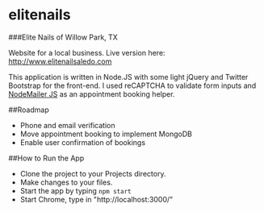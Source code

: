 # elitenails
###Elite Nails of Willow Park, TX

Website for a local business.  Live version here: http://www.elitenailsaledo.com

This application is written in Node.JS with some light jQuery and Twitter Bootstrap for the front-end.  I used reCAPTCHA to validate form inputs and [NodeMailer JS](https://github.com/nodemailer/nodemailer) as an appointment booking helper.

##Roadmap

* Phone and email verification
* Move appointment booking to implement MongoDB
* Enable user confirmation of bookings

##How to Run the App

* Clone the project to your Projects directory.
* Make changes to your files.
* Start the app by typing `npm start`
* Start Chrome, type in "http://localhost:3000/"